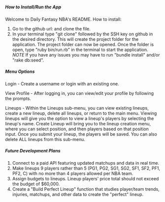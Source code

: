 ##### How to Install/Run the App #####
Welcome to Daily Fantasy NBA's README. 
How to install: 
  1. Go to the github url: and clone the file.
  2. In your terminal type "git clone" followed by the SSH key on github in the desired directory. This
 will create the project folder for the application. The project folder can now be opened. Once
 the folder is open, type "ruby bin/run.rb" in the terminal to start the
 application. 
 *NOTE* If you have any issues you may have to run "bundle install" and/or "rake db:seed".
 
 ##### Menu Options #####
Login - 
Create a username or login with an existing one.

View Profile - 
After logging in, you can view/edit your profile by following the prompts.

Lineups -
Within the Lineups sub-menu, you can view existing lineups, create a new lineup, delete all lineups, or return to the main menu. Viewing lineups will give you the option to view a lineup's players by selecting the lineup's name. Create Lineup will bring you to the lineup creation menu, where you can select position, and then players based on that position input. Once you submit your lineup, the players will be saved. You can also delete ALL lineups from this sub-menu.

 ##### Future Development Plans #####
 1. Connect to a paid API featuring updated matchups and data in real time.
 2. Make lineups 9 players rather than 5 (PG1, PG2, SG1, SG2, SF1, SF2, PF1, PF2, C) with no more than 4 players allowed per NBA team.
 3. Assign budgets to lineups. Lineup players' price total should not exceed the budget of $60,000.
 4. Create a "Build Perfect Lineup" function that studies player/team trends, injuries, matchups, and other data to create the "perfect" lineup.